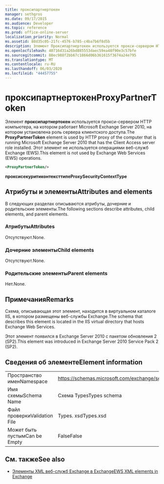 ```yaml
---
title: проксипартнертокен
manager: sethgros
ms.date: 09/17/2015
ms.audience: Developer
ms.topic: reference
ms.prod: office-online-server
localization_priority: Normal
ms.assetid: 88d35c05-21fc-4576-b785-c4ba7b6f8d5b
description: Элемент Проксипартнертокен используется прокси-сервером HTTP компьютера, на котором работает Microsoft Exchange Server 2010, на котором установлена роль сервера клиентского доступа. Этот элемент не используется операциями веб-служб Exchange (EWS).
ms.openlocfilehash: 40716d31a26bd885553daec59ea48f90e3c57bfe
ms.sourcegitcommit: 88ec988f2bb67c1866d06b361615f3674a24e795
ms.translationtype: MT
ms.contentlocale: ru-RU
ms.lasthandoff: 06/03/2020
ms.locfileid: "44457755"
---
```

# <a name="proxypartnertoken"></a><span data-ttu-id="8687b-104">проксипартнертокен</span><span class="sxs-lookup"><span data-stu-id="8687b-104">ProxyPartnerToken</span></span>

<span data-ttu-id="8687b-105">Элемент **проксипартнертокен** используется прокси-сервером HTTP компьютера, на котором работает Microsoft Exchange Server 2010, на котором установлена роль сервера клиентского доступа.</span><span class="sxs-lookup"><span data-stu-id="8687b-105">The **ProxyPartnerToken** element is used by HTTP proxy of the computer that is running Microsoft Exchange Server 2010 that has the Client Access server role installed.</span></span> <span data-ttu-id="8687b-106">Этот элемент не используется операциями веб-служб Exchange (EWS).</span><span class="sxs-lookup"><span data-stu-id="8687b-106">This element is not used by Exchange Web Services (EWS) operations.</span></span> 
  
```XML
<ProxyPartnerToken/>
```

 <span data-ttu-id="8687b-107">**проксисекуритиконтексттипе**</span><span class="sxs-lookup"><span data-stu-id="8687b-107">**ProxySecurityContextType**</span></span>
## <a name="attributes-and-elements"></a><span data-ttu-id="8687b-108">Атрибуты и элементы</span><span class="sxs-lookup"><span data-stu-id="8687b-108">Attributes and elements</span></span>

<span data-ttu-id="8687b-109">В следующих разделах описываются атрибуты, дочерние и родительские элементы.</span><span class="sxs-lookup"><span data-stu-id="8687b-109">The following sections describe attributes, child elements, and parent elements.</span></span>
  
### <a name="attributes"></a><span data-ttu-id="8687b-110">Атрибуты</span><span class="sxs-lookup"><span data-stu-id="8687b-110">Attributes</span></span>

<span data-ttu-id="8687b-111">Отсутствуют.</span><span class="sxs-lookup"><span data-stu-id="8687b-111">None.</span></span>
  
### <a name="child-elements"></a><span data-ttu-id="8687b-112">Дочерние элементы</span><span class="sxs-lookup"><span data-stu-id="8687b-112">Child elements</span></span>

<span data-ttu-id="8687b-113">Отсутствуют.</span><span class="sxs-lookup"><span data-stu-id="8687b-113">None.</span></span>
  
### <a name="parent-elements"></a><span data-ttu-id="8687b-114">Родительские элементы</span><span class="sxs-lookup"><span data-stu-id="8687b-114">Parent elements</span></span>

<span data-ttu-id="8687b-115">Нет.</span><span class="sxs-lookup"><span data-stu-id="8687b-115">None.</span></span>
  
## <a name="remarks"></a><span data-ttu-id="8687b-116">Примечания</span><span class="sxs-lookup"><span data-stu-id="8687b-116">Remarks</span></span>

<span data-ttu-id="8687b-117">Схема, описывающая этот элемент, находится в виртуальном каталоге IIS, в котором размещены веб-службы Exchange.</span><span class="sxs-lookup"><span data-stu-id="8687b-117">The schema that describes this element is located in the IIS virtual directory that hosts Exchange Web Services.</span></span>
  
<span data-ttu-id="8687b-118">Этот элемент появился в Exchange Server 2010 с пакетом обновления 2 (SP2).</span><span class="sxs-lookup"><span data-stu-id="8687b-118">This element was introduced in Exchange Server 2010 Service Pack 2 (SP2).</span></span>
  
## <a name="element-information"></a><span data-ttu-id="8687b-119">Сведения об элементе</span><span class="sxs-lookup"><span data-stu-id="8687b-119">Element information</span></span>

|||
|:-----|:-----|
|<span data-ttu-id="8687b-120">Пространство имен</span><span class="sxs-lookup"><span data-stu-id="8687b-120">Namespace</span></span>  <br/> |https://schemas.microsoft.com/exchange/services/2006/types  <br/> |
|<span data-ttu-id="8687b-121">Имя схемы</span><span class="sxs-lookup"><span data-stu-id="8687b-121">Schema Name</span></span>  <br/> |<span data-ttu-id="8687b-122">Схема Types</span><span class="sxs-lookup"><span data-stu-id="8687b-122">Types schema</span></span>  <br/> |
|<span data-ttu-id="8687b-123">Файл проверки</span><span class="sxs-lookup"><span data-stu-id="8687b-123">Validation File</span></span>  <br/> |<span data-ttu-id="8687b-124">Types. xsd</span><span class="sxs-lookup"><span data-stu-id="8687b-124">Types.xsd</span></span>  <br/> |
|<span data-ttu-id="8687b-125">Может быть пустым</span><span class="sxs-lookup"><span data-stu-id="8687b-125">Can be Empty</span></span>  <br/> |<span data-ttu-id="8687b-126">False</span><span class="sxs-lookup"><span data-stu-id="8687b-126">False</span></span>  <br/> |
   
## <a name="see-also"></a><span data-ttu-id="8687b-127">См. также</span><span class="sxs-lookup"><span data-stu-id="8687b-127">See also</span></span>



- [<span data-ttu-id="8687b-128">Элементы XML веб-служб Exchange в Exchange</span><span class="sxs-lookup"><span data-stu-id="8687b-128">EWS XML elements in Exchange</span></span>](ews-xml-elements-in-exchange.md)

